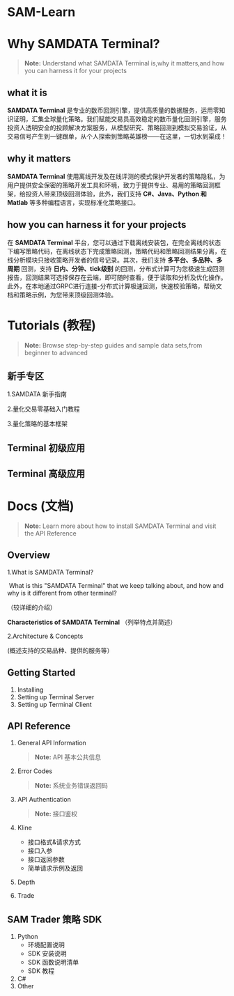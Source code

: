 # SAM-Learn

# Why SAMDATA Terminal? 

> **Note:** Understand what SAMDATA Terminal is,why it matters,and how you can harness it for your projects

## what it is

 **SAMDATA Terminal** 是专业的数币回测引擎，提供高质量的数据服务，运用零知识证明，汇集全球量化策略。我们赋能交易员高效稳定的数币量化回测引擎，服务投资人透明安全的投顾解决方案服务，从模型研究、策略回测到模拟交易验证，从交易信号产生到一键跟单，从个人探索到策略英雄榜——在这里，一切水到渠成！

## why it matters

**SAMDATA Terminal** 使用离线开发及在线评测的模式保护开发者的策略隐私，为用户提供安全保密的策略开发工具和环境，致力于提供专业、易用的策略回测框架，给投资人带来顶级回测体验，此外，我们支持 **C#、Java、Python 和 Matlab** 等多种编程语言，实现标准化策略接口。

## how you can harness it for your projects

在 **SAMDATA Terminal** 平台，您可以通过下载离线安装包，在完全离线的状态下编写策略代码，在离线状态下完成策略回测，策略代码和策略回测结果分离，在线分析模块只接收策略开发者的信号记录。其次，我们支持 **多平台、多品种、多周期** 回测，支持 **日内、分钟、tick级别** 的回测，分布式计算可为您极速生成回测报告，回测结果可选择保存在云端，即可随时查看，便于读取和分析及优化操作。此外，在本地通过GRPC进行连接-分布式计算极速回测，快速校验策略，帮助文档和策略示例，为您带来顶级回测体验。

# Tutorials (教程)

> **Note:** Browse step-by-step guides and sample data sets,from beginner to advanced

## 新手专区

1.SAMDATA 新手指南

2.量化交易零基础入门教程

3.量化策略的基本框架

## Terminal 初级应用

## Terminal 高级应用

# Docs (文档)

> **Note:** Learn more about how to install SAMDATA Terminal and visit the API Reference

## Overview

1.What is SAMDATA Terminal?

​     What is this "SAMDATA Terminal" that we keep talking about, and how and why is it different from other terminal? 

（较详细的介绍）

**Characteristics of SAMDATA Terminal**
（列举特点并简述）

2.Architecture & Concepts 

   (概述支持的交易品种、提供的服务等）

## Getting Started

1. Installing
1. Setting up Terminal Server
1. Setting up Terminal Client

## API Reference

1. General API Information

   > **Note:** API 基本公共信息

1. Error Codes

   > **Note:** 系统业务错误返回码

1. API Authentication

   > **Note:** 接口鉴权

1. Kline

   - 接口格式&请求方式
   - 接口入参
   - 接口返回参数
   - 简单请求示例及返回

1. Depth

1. Trade

## SAM Trader 策略 SDK

1. Python
   - 环境配置说明
   - SDK 安装说明
   - SDK 函数说明清单
   - SDK 教程
1. C#
1. Other


